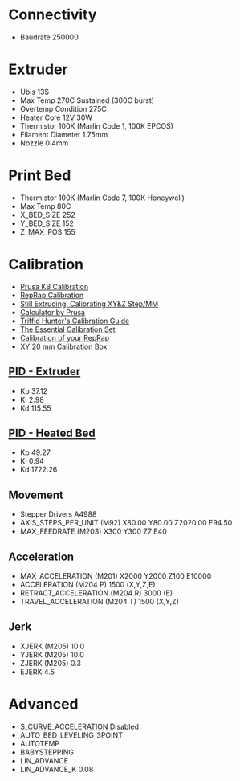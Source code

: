 # Connectivity
- Baudrate 250000

# Extruder
- Ubis 13S
- Max Temp 270C Sustained (300C burst)
- Overtemp Condition 275C
- Heater Core 12V 30W
- Thermistor 100K (Marlin Code 1, 100K EPCOS)
- Filament Diameter 1.75mm
- Nozzle 0.4mm

# Print Bed
- Thermistor 100K (Marlin Code 7, 100K Honeywell)
- Max Temp 80C
- X_BED_SIZE 252
- Y_BED_SIZE 152
- Z_MAX_POS 155

# Calibration
- [Prusa KB Calibration](https://help.prusa3d.com/en/category/calibration_199)
- [RepRap Calibration](https://reprap.org/wiki/Calibration)
- [Still Extruding: Calibrating XY&Z Step/MM](https://youtu.be/wAL9d7FgInk)
- [Calculator by Prusa](http://calculator.josefprusa.cz)
- [Triffid Hunter's Calibration Guide](https://reprap.org/wiki/Triffid_Hunter%27s_Calibration_Guide)
- [The Essential Calibration Set](https://www.thingiverse.com/thing:5573)
- [Calibration of your RepRap](https://sites.google.com/site/repraplogphase/calibration-of-your-reprap)
- [XY 20 mm Calibration Box](https://www.thingiverse.com/thing:298812)

## [PID - Extruder](https://reprap.org/wiki/PID_Tuning)
- Kp 37.12
- Ki 2.98
- Kd 115.55

## [PID - Heated Bed](https://reprap.org/wiki/PID_Tuning)
- Kp 49.27
- Ki 0.94
- Kd 1722.26

## Movement
- Stepper Drivers A4988
- AXIS_STEPS_PER_UNIT (M92)       X80.00 Y80.00 Z2020.00 E94.50
- MAX_FEEDRATE (M203)             X300 Y300 Z7 E40

## Acceleration
- MAX_ACCELERATION (M201)         X2000 Y2000 Z100 E10000
- ACCELERATION (M204 P)           1500 (X,Y,Z,E)
- RETRACT_ACCELERATION (M204 R)   3000 (E)
- TRAVEL_ACCELERATION (M204 T)    1500 (X,Y,Z)

## Jerk
- XJERK (M205) 10.0
- YJERK (M205) 10.0
- ZJERK (M205)  0.3
- EJERK         4.5

# Advanced
- [S_CURVE_ACCELERATION](https://github.com/synthetos/TinyG/wiki/Jerk-Controlled-Motion-Explained) Disabled
- AUTO_BED_LEVELING_3POINT
- AUTOTEMP
- BABYSTEPPING
- LIN_ADVANCE
- LIN_ADVANCE_K 0.08


